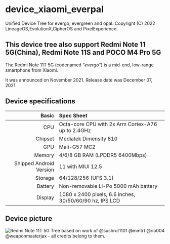 # device_xiaomi_everpal
Unified Device Tree for evergo, evergreen and opal.
Copyright (C) 2022 LineageOS,EvolutionX,CipherOS and PixelExperience.

## This device tree also support Redmi Note 11 5G(China), Redmi Note 11S and POCO M4 Pro 5G
The Redmi Note 11T 5G (codenamed _"evergo"_) is a mid-end, low-range smartphone from Xiaomi.

It was announced on November 2021. Release date was December 07, 2021.

## Device specifications

Basic   | Spec Sheet
-------:|:-------------------------
CPU     | Octa-core CPU with 2x Arm Cortex-A76 up to 2.4GHz
Chipset | Mediatek Dimensity 810
GPU     | Mali-G57 MC2
Memory  | 4/6/8 GB RAM (LPDDR5 6400Mbps)
Shipped Android Version | 11 with MIUI 12.5
Storage | 64/128/256 (UFS 3.1)
Battery | Non-removable Li-Po 5000 mAh battery
Display | 1080 x 2400 pixels, 6.6 inches, 30/50/60/90 hz, IPS LCD

## Device picture
![Redmi Note 11T 5G](https://i02.appmifile.com/18_operator_sg/30/11/2021/d2faf80e08dc6f591445ea331d8877cd.jpg)
Tree based on work of @sushrut1101 @mmtrt @rio004 @weaponmasterjax - all credits belong to them.
